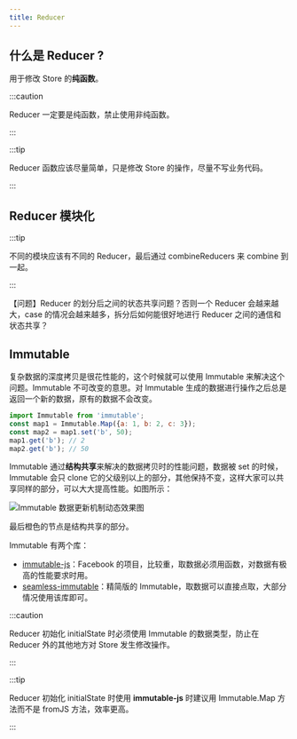```yaml
---
title: Reducer
---
```


## 什么是 Reducer ?

用于修改 Store 的**纯函数**。

:::caution

Reducer 一定要是纯函数，禁止使用非纯函数。

:::

:::tip

Reducer 函数应该尽量简单，只是修改 Store 的操作，尽量不写业务代码。

:::

## Reducer 模块化

:::tip

不同的模块应该有不同的 Reducer，最后通过 combineReducers 来 combine 到一起。

:::

【问题】Reducer 的划分后之间的状态共享问题？否则一个 Reducer 会越来越大，case 的情况会越来越多，拆分后如何能很好地进行 Reducer 之间的通信和状态共享？

## Immutable

复杂数据的深度拷贝是很花性能的，这个时候就可以使用 Immutable 来解决这个问题。Immutable 不可改变的意思。对 Immutable 生成的数据进行操作之后总是返回一个新的数据，原有的数据不会改变。

```javascript
import Immutable from 'immutable';
const map1 = Immutable.Map({a: 1, b: 2, c: 3});
const map2 = map1.set('b', 50);
map1.get('b'); // 2
map2.get('b'); // 50
```

Immutable 通过**结构共享**来解决的数据拷贝时的性能问题，数据被 set 的时候，Immutable 会只 clone 它的父级别以上的部分，其他保持不变，这样大家可以共享同样的部分，可以大大提高性能。如图所示：

![Immutable 数据更新机制动态效果图](https://cosmos-x.oss-cn-hangzhou.aliyuncs.com/immutable.gif)

最后橙色的节点是结构共享的部分。

Immutable 有两个库：

- [immutable-js](https://github.com/facebook/immutable-js)：Facebook 的项目，比较重，取数据必须用函数，对数据有极高的性能要求时用。
- [seamless-immutable](https://github.com/rtfeldman/seamless-immutable)：精简版的 Immutable，取数据可以直接点取，大部分情况使用该库即可。

:::caution

Reducer 初始化 initialState 时必须使用 Immutable 的数据类型，防止在 Reducer 外的其他地方对 Store 发生修改操作。

:::

:::tip

Reducer 初始化 initialState 时使用 **immutable-js** 时建议用 Immutable.Map 方法而不是 fromJS 方法，效率更高。

:::
